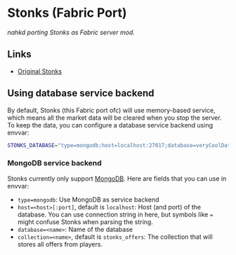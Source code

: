# Stonks (Fabric Port)
_nahkd porting Stonks as Fabric server mod._

## Links
- [Original Stonks](https://github.com/MangoPlex/Stonks)

## Using database service backend
By default, Stonks (this Fabric port ofc) will use memory-based service, which means all the market data will be cleared when you stop the server. To keep the data, you can configure a database service backend using envvar:

```sh
STONKS_DATABASE="type=mongodb;host=localhost:27017;database=veryCoolDatabaseName;collection=marketData" java -jar server.jar
```

### MongoDB service backend
Stonks currently only support [MongoDB](https://www.mongodb.com/). Here are fields that you can use in envvar:

- ``type=mongodb``: Use MongoDB as service backend
- ``host=<host>[:port]``, default is ``localhost``: Host (and port) of the database. You can use connection string in here, but symbols like ``=`` might confuse Stonks when parsing the string.
- ``database=<name>``: Name of the database
- ``collection=<name>``, default is ``stonks_offers``: The collection that will stores all offers from players.
